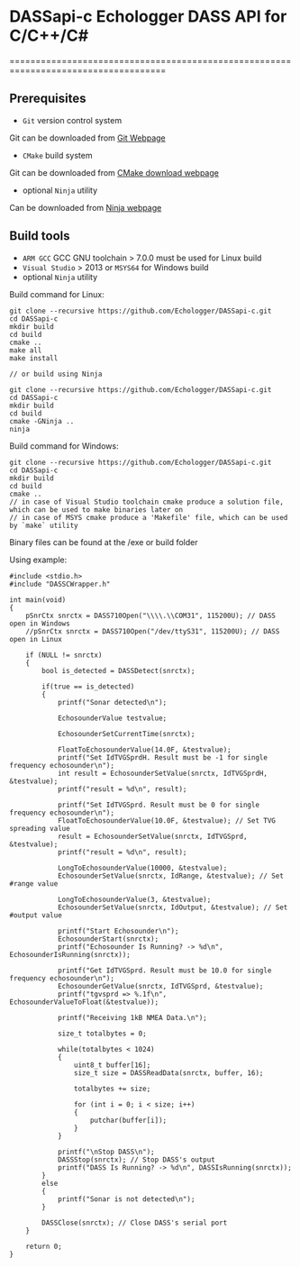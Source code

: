 # DASSapi-c Echologger DASS API for C/C++/C#
====================================================================================

Prerequisites
-------------

- `Git` version control system

Git can be downloaded from [Git Webpage](https://git-scm.com/downloads)

- `CMake` build system

Git can be downloaded from [CMake download webpage](https://cmake.org/download/)

- optional `Ninja` utility

Can be downloaded from [Ninja webpage](https://ninja-build.org/)

Build tools
-----------

- `ARM GCC` GCC GNU toolchain > 7.0.0 must be used for Linux build
- `Visual Studio` > 2013 or `MSYS64` for Windows build
- optional `Ninja` utility

Build command for Linux:

    git clone --recursive https://github.com/Echologger/DASSapi-c.git
    cd DASSapi-c
    mkdir build
    cd build
    cmake ..
    make all
    make install

    // or build using Ninja
    
    git clone --recursive https://github.com/Echologger/DASSapi-c.git
    cd DASSapi-c
    mkdir build
    cd build
    cmake -GNinja ..
    ninja    
    
Build command for Windows:

    git clone --recursive https://github.com/Echologger/DASSapi-c.git
    cd DASSapi-c
    mkdir build
    cd build
    cmake ..
    // in case of Visual Studio toolchain cmake produce a solution file, which can be used to make binaries later on
    // in case of MSYS cmake produce a 'Makefile' file, which can be used by `make` utility
    
Binary files can be found at the /exe or build folder

Using example:

    #include <stdio.h>
    #include "DASSCWrapper.h"

    int main(void)
    {
        pSnrCtx snrctx = DASS710Open("\\\\.\\COM31", 115200U); // DASS open in Windows
        //pSnrCtx snrctx = DASS710Open("/dev/ttyS31", 115200U); // DASS open in Linux
        
        if (NULL != snrctx)
        {
            bool is_detected = DASSDetect(snrctx);
            
            if(true == is_detected)
            {
                printf("Sonar detected\n");

                EchosounderValue testvalue;

                EchosounderSetCurrentTime(snrctx);

                FloatToEchosounderValue(14.0F, &testvalue);
                printf("Set IdTVGSprdH. Result must be -1 for single frequency echosounder\n");
                int result = EchosounderSetValue(snrctx, IdTVGSprdH, &testvalue);
                printf("result = %d\n", result);

                printf("Set IdTVGSprd. Result must be 0 for single frequency echosounder\n");
                FloatToEchosounderValue(10.0F, &testvalue); // Set TVG spreading value
                result = EchosounderSetValue(snrctx, IdTVGSprd, &testvalue);
                printf("result = %d\n", result);

                LongToEchosounderValue(10000, &testvalue);
                EchosounderSetValue(snrctx, IdRange, &testvalue); // Set #range value

                LongToEchosounderValue(3, &testvalue);
                EchosounderSetValue(snrctx, IdOutput, &testvalue); // Set #output value

                printf("Start Echosounder\n");
                EchosounderStart(snrctx);
                printf("Echosounder Is Running? -> %d\n", EchosounderIsRunning(snrctx));

                printf("Get IdTVGSprd. Result must be 10.0 for single frequency echosounder\n");
                EchosounderGetValue(snrctx, IdTVGSprd, &testvalue);
                printf("tgvsprd => %.1f\n", EchosounderValueToFloat(&testvalue));

                printf("Receiving 1kB NMEA Data.\n");

                size_t totalbytes = 0;

                while(totalbytes < 1024)
                {          
                    uint8_t buffer[16];
                    size_t size = DASSReadData(snrctx, buffer, 16);

                    totalbytes += size;

                    for (int i = 0; i < size; i++)
                    {
                        putchar(buffer[i]);
                    }            
                }

                printf("\nStop DASS\n");
                DASSStop(snrctx); // Stop DASS's output
                printf("DASS Is Running? -> %d\n", DASSIsRunning(snrctx));
            }
            else
            {
                printf("Sonar is not detected\n");
            }

            DASSClose(snrctx); // Close DASS's serial port
        }

        return 0;
    }
